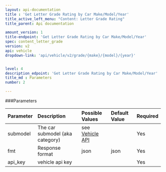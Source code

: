 ```yaml
---
layout: api-documentation
title : 'Get Letter Grade Rating by Car Make/Model/Year'
title_active_left_menu: "Content: Letter Grade Rating"
title_parent: Api documentation

amount_version: 1
title-endpoint: 'Get Letter Grade Rating by Car Make/Model/Year'
spec: content_letter_grade
version: v2
api: vehicle
dropdown-link: 'api/vehicle/v2/grade/{make}/{model}/{year}'


level: 4
description_edpoint: 'Get Letter Grade Rating by Car Make/Model/Year'
title_md : Parameters
number: 2

---
```


###Parameters

| Parameter  | Description                           | Possible Values   | Default Value | Required |
|:-----------|:--------------------------------------|:----------------- |:------------- |:-------- |
| submodel   | The car submodel (aka category)       | see [Vehicle API](/api-documentation/vehicle/)                 |               | Yes      |
| fmt        | Response format                       | json              | json          | Yes      |
| api_key    | vehicle api key                       |                   |               | Yes      |